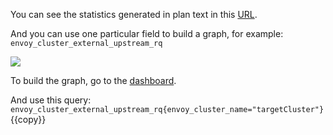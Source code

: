 You can see the statistics generated in plan text in this [URL]({{TRAFFIC_HOST1_9901}}/stats/prometheus).

And you can use one particular field to build a graph, for example:
`envoy_cluster_external_upstream_rq`

![](/envoyproxy/scenarios/implementing-metrics-tracing/assets/envoy_cluster_external_upstream_rq.png)

To build the graph, go to the [dashboard]({{TRAFFIC_HOST1_9090}}/graph).

And use this query:
```envoy_cluster_external_upstream_rq{envoy_cluster_name="targetCluster"}```{{copy}}
